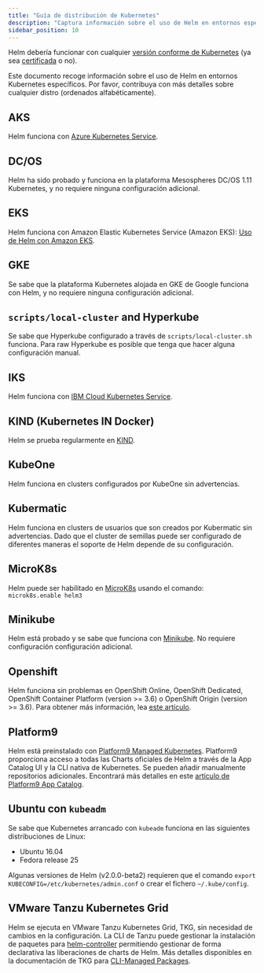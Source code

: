 ```yaml
---
title: "Guía de distribución de Kubernetes"
description: "Captura información sobre el uso de Helm en entornos específicos de Kubernetes"
sidebar_position: 10
---
```


Helm debería funcionar con cualquier [versión conforme de Kubernetes](https://github.com/cncf/k8s-conformance) (ya sea [certificada](https://www.cncf.io/certification/software-conformance/) o no).

Este documento recoge información sobre el uso de Helm en entornos Kubernetes específicos. Por favor, contribuya con más detalles sobre cualquier distro (ordenados alfabéticamente).


## AKS

Helm funciona con [Azure Kubernetes Service](https://docs.microsoft.com/en-us/azure/aks/kubernetes-helm).

## DC/OS

Helm ha sido probado y funciona en la plataforma Mesospheres DC/OS 1.11 Kubernetes, y no requiere ninguna configuración adicional.

## EKS

Helm funciona con Amazon Elastic Kubernetes Service (Amazon EKS): [Uso de Helm con Amazon EKS](https://docs.aws.amazon.com/eks/latest/userguide/helm.html).

## GKE

Se sabe que la plataforma Kubernetes alojada en GKE de Google funciona con Helm, y no requiere ninguna configuración adicional.

## `scripts/local-cluster` and Hyperkube    

Se sabe que Hyperkube configurado a través de `scripts/local-cluster.sh` funciona. Para raw Hyperkube es posible que tenga que hacer alguna configuración manual.

## IKS

Helm funciona con [IBM Cloud Kubernetes
Service](https://cloud.ibm.com/docs/containers?topic=containers-helm).

## KIND (Kubernetes IN Docker)

Helm se prueba regularmente en [KIND](https://github.com/kubernetes-sigs/kind).

## KubeOne

Helm funciona en clusters configurados por KubeOne sin advertencias.

## Kubermatic

Helm funciona en clusters de usuarios que son creados por Kubermatic sin advertencias. Dado que el cluster de semillas puede ser configurado de diferentes maneras el soporte de Helm depende de su configuración.

## MicroK8s

Helm puede ser habilitado en [MicroK8s](https://microk8s.io) usando el comando: `microk8s.enable helm3`

## Minikube

Helm está probado y se sabe que funciona con [Minikube](https://github.com/kubernetes/minikube). No requiere configuración configuración adicional.

## Openshift

Helm funciona sin problemas en OpenShift Online, OpenShift Dedicated, OpenShift Container Platform (version >= 3.6) o OpenShift Origin (version >= 3.6). Para obtener más información, lea [este artículo](https://blog.openshift.com/getting-started-helm-openshift/).

## Platform9

Helm está preinstalado con [Platform9 Managed Kubernetes](https://platform9.com/managed-kubernetes/?utm_source=helm_distro_notes). Platform9 proporciona acceso a todas las Charts oficiales de Helm a través de la App Catalog UI y la CLI nativa de Kubernetes. Se pueden añadir manualmente repositorios adicionales. Encontrará más detalles en este  [artículo de Platform9 App Catalog](https://platform9.com/support/deploying-kubernetes-apps-platform9-managed-kubernetes/?utm_source=helm_distro_notes).

## Ubuntu con `kubeadm`

Se sabe que Kubernetes arrancado con `kubeadm` funciona en las siguientes distribuciones de Linux:

- Ubuntu 16.04
- Fedora release 25

Algunas versiones de Helm (v2.0.0-beta2) requieren que el comando `export KUBECONFIG=/etc/kubernetes/admin.conf` o crear el fichero `~/.kube/config`.

## VMware Tanzu Kubernetes Grid

Helm se ejecuta en VMware Tanzu Kubernetes Grid, TKG, sin necesidad de cambios en la configuración. La CLI de Tanzu puede gestionar la instalación de paquetes para [helm-controller](https://fluxcd.io/flux/components/helm/) permitiendo gestionar de forma declarativa las liberaciones de charts de Helm. Más detalles disponibles en la documentación de TKG para [CLI-Managed Packages](https://docs.vmware.com/en/VMware-Tanzu-Kubernetes-Grid/1.6/vmware-tanzu-kubernetes-grid-16/GUID-packages-user-managed-index.html#package-locations-and-dependencies-5).
